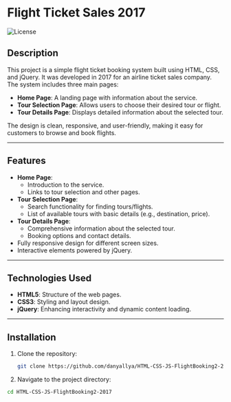 # Flight Ticket Sales 2017

![License](https://img.shields.io/badge/license-MIT-blue.svg)

## Description
This project is a simple flight ticket booking system built using HTML, CSS, and jQuery. It was developed in 2017 for an airline ticket sales company. The system includes three main pages:
- **Home Page**: A landing page with information about the service.
- **Tour Selection Page**: Allows users to choose their desired tour or flight.
- **Tour Details Page**: Displays detailed information about the selected tour.

The design is clean, responsive, and user-friendly, making it easy for customers to browse and book flights.

---

## Features
- **Home Page**:
  - Introduction to the service.
  - Links to tour selection and other pages.
- **Tour Selection Page**:
  - Search functionality for finding tours/flights.
  - List of available tours with basic details (e.g., destination, price).
- **Tour Details Page**:
  - Comprehensive information about the selected tour.
  - Booking options and contact details.
- Fully responsive design for different screen sizes.
- Interactive elements powered by jQuery.

---

## Technologies Used
- **HTML5**: Structure of the web pages.
- **CSS3**: Styling and layout design.
- **jQuery**: Enhancing interactivity and dynamic content loading.

---

## Installation
1. Clone the repository:
   ```bash
   git clone https://github.com/danyallya/HTML-CSS-JS-FlightBooking2-2017.git
   ```


2. Navigate to the project directory:

```bash
cd HTML-CSS-JS-FlightBooking2-2017
```
